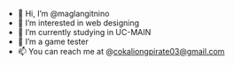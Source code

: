 - 👋 Hi, I’m @maglangitnino
- 👀 I’m interested in web designing
- 🌱 I’m currently studying in UC-MAIN 
- 💞️ I’m a game tester
- 📫 You can reach me at @cokaliongpirate03@gmail.com

<!---
maglangitnino/maglangitnino is a ✨ special ✨ repository because its `README.md` (this file) appears on your GitHub profile.
You can click the Preview link to take a look at your changes.
--->

